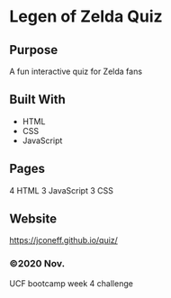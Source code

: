 # Legen of Zelda Quiz

## Purpose
A fun interactive quiz for Zelda fans

## Built With
* HTML
* CSS
* JavaScript

## Pages
4 HTML
3 JavaScript
3 CSS




## Website
https://jconeff.github.io/quiz/



### ©️2020 Nov.

UCF bootcamp week 4 challenge
